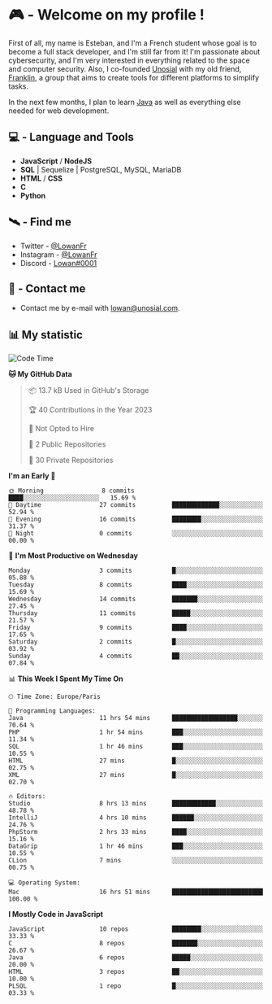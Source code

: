 # 🎮 - Welcome on my profile !
First of all, my name is Esteban, and I'm a French student whose goal is to become a full stack developer, and I'm still far from it!
I'm passionate about cybersecurity, and I'm very interested in everything related to the space and computer security.
Also, I co-founded [Unosial](https://github.com/Unosial) with my old friend, [Franklin](https://github.com/AbaFranklin/), a group that aims to create tools for different platforms to simplify tasks. 

In the next few months, I plan to learn [Java](https://www.java.com/) as well as everything else needed for web development.




## 💻 - Language and Tools
- **JavaScript** / **NodeJS**
- **SQL** | Sequelize | PostgreSQL, MySQL, MariaDB
- **HTML** / **CSS**
- **C**
- **Python**

## 🛰️ - Find me

 - Twitter - [@LowanFr](https://twitter.com/LowanFr/)
 - Instagram - [@LowanFr](https://instagram.com/LowanFr)
 - Discord -  [Lowan#0001](https://unosial.bio/Lowan)
 
## 📡 - Contact me
 - Contact me by e-mail with [lowan@unosial.com](mailto:lowan@unosial.com).

## 📊 My statistic
<!--START_SECTION:waka-->
![Code Time](http://img.shields.io/badge/Code%20Time-626%20hrs%2021%20mins-blue)

**🐱 My GitHub Data** 

> 📦 13.7 kB Used in GitHub's Storage 
 > 
> 🏆 40 Contributions in the Year 2023
 > 
> 🚫 Not Opted to Hire
 > 
> 📜 2 Public Repositories 
 > 
> 🔑 30 Private Repositories 
 > 
**I'm an Early 🐤** 

```text
🌞 Morning                8 commits           ████░░░░░░░░░░░░░░░░░░░░░   15.69 % 
🌆 Daytime                27 commits          █████████████░░░░░░░░░░░░   52.94 % 
🌃 Evening                16 commits          ████████░░░░░░░░░░░░░░░░░   31.37 % 
🌙 Night                  0 commits           ░░░░░░░░░░░░░░░░░░░░░░░░░   00.00 % 
```
📅 **I'm Most Productive on Wednesday** 

```text
Monday                   3 commits           █░░░░░░░░░░░░░░░░░░░░░░░░   05.88 % 
Tuesday                  8 commits           ████░░░░░░░░░░░░░░░░░░░░░   15.69 % 
Wednesday                14 commits          ███████░░░░░░░░░░░░░░░░░░   27.45 % 
Thursday                 11 commits          █████░░░░░░░░░░░░░░░░░░░░   21.57 % 
Friday                   9 commits           ████░░░░░░░░░░░░░░░░░░░░░   17.65 % 
Saturday                 2 commits           █░░░░░░░░░░░░░░░░░░░░░░░░   03.92 % 
Sunday                   4 commits           ██░░░░░░░░░░░░░░░░░░░░░░░   07.84 % 
```


📊 **This Week I Spent My Time On** 

```text
🕑︎ Time Zone: Europe/Paris

💬 Programming Languages: 
Java                     11 hrs 54 mins      ██████████████████░░░░░░░   70.64 % 
PHP                      1 hr 54 mins        ███░░░░░░░░░░░░░░░░░░░░░░   11.34 % 
SQL                      1 hr 46 mins        ███░░░░░░░░░░░░░░░░░░░░░░   10.55 % 
HTML                     27 mins             █░░░░░░░░░░░░░░░░░░░░░░░░   02.75 % 
XML                      27 mins             █░░░░░░░░░░░░░░░░░░░░░░░░   02.70 % 

🔥 Editors: 
Studio                   8 hrs 13 mins       ████████████░░░░░░░░░░░░░   48.78 % 
IntelliJ                 4 hrs 10 mins       ██████░░░░░░░░░░░░░░░░░░░   24.76 % 
PhpStorm                 2 hrs 33 mins       ████░░░░░░░░░░░░░░░░░░░░░   15.16 % 
DataGrip                 1 hr 46 mins        ███░░░░░░░░░░░░░░░░░░░░░░   10.55 % 
CLion                    7 mins              ░░░░░░░░░░░░░░░░░░░░░░░░░   00.75 % 

💻 Operating System: 
Mac                      16 hrs 51 mins      █████████████████████████   100.00 % 
```

**I Mostly Code in JavaScript** 

```text
JavaScript               10 repos            ████████░░░░░░░░░░░░░░░░░   33.33 % 
C                        8 repos             ███████░░░░░░░░░░░░░░░░░░   26.67 % 
Java                     6 repos             █████░░░░░░░░░░░░░░░░░░░░   20.00 % 
HTML                     3 repos             ██░░░░░░░░░░░░░░░░░░░░░░░   10.00 % 
PLSQL                    1 repo              █░░░░░░░░░░░░░░░░░░░░░░░░   03.33 % 
```




<!--END_SECTION:waka-->
